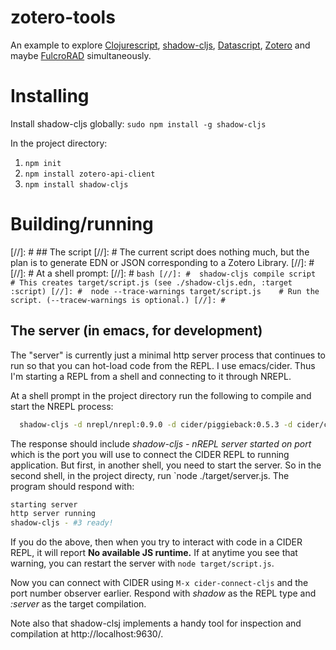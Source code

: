 # zotero-tools
An example to explore [Clojurescript](https://clojurescript.org/),
[shadow-cljs](https://shadow-cljs.github.io/docs/UsersGuide.html),
[Datascript](https://github.com/tonsky/datascript),
[Zotero](https://www.zotero.org/) and maybe
[FulcroRAD](https://book.fulcrologic.com/) simultaneously.

# Installing

 Install shadow-cljs globally:
  `sudo npm install -g shadow-cljs`

 In the project directory:
  1. `npm init`
  2. `npm install zotero-api-client`
  3. `npm install shadow-cljs`

# Building/running

[//]: # ## The script
[//]: #   The current script does nothing much, but the plan is to generate EDN or JSON corresponding to a Zotero Library.
[//]: #
[//]: # At a shell prompt:
[//]: # ```bash
[//]: #  shadow-cljs compile script                # This creates target/script.js (see ./shadow-cljs.edn, :target :script)
[//]: #  node --trace-warnings target/script.js    # Run the script. (--tracew-warnings is optional.)
[//]: # ```

## The server (in emacs, for development)

The "server" is currently just a minimal http server process that continues to run so that you can hot-load code from the REPL.
I use emacs/cider. Thus I'm starting a REPL from a shell and connecting to it through NREPL.

At a shell prompt in the project directory run the following to compile and start the NREPL process:
```bash
  shadow-cljs -d nrepl/nrepl:0.9.0 -d cider/piggieback:0.5.3 -d cider/cider-nrepl:0.28.5 watch server
```

The response should include *shadow-cljs - nREPL server started on port <some-port-number>* which is the port
you will use to connect the CIDER REPL to running application.
But first, in another shell, you need to start the server.
So in the second shell, in the project directy, run `node ./target/server.js.
The program should respond with:

```bash
starting server
http server running
shadow-cljs - #3 ready!
```

If you do the above, then when you try to interact with code in a CIDER REPL, it will report **No available JS runtime.**
If at anytime you see that warning, you can restart the server with `node target/script.js`.

Now you can connect with CIDER using `M-x cider-connect-cljs` and the port number observer earlier.
Respond with *shadow* as the REPL type and *:server* as the target compilation.

Note also that shadow-clsj implements a handy tool for inspection and compilation at http://localhost:9630/.
